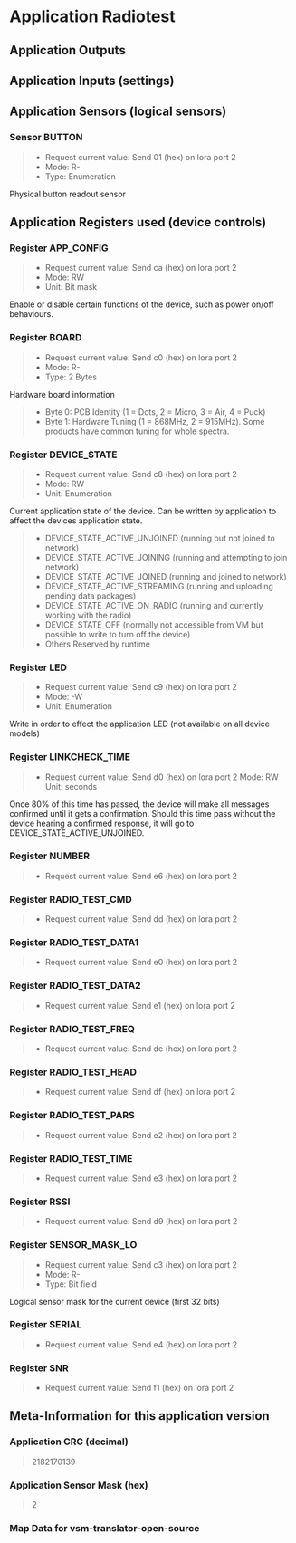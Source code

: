 
# Application Radiotest


## Application Outputs


## Application Inputs (settings)


## Application Sensors (logical sensors)


### Sensor BUTTON

> - Request current value: Send 01 (hex) on lora port 2
> - Mode: R-
> - Type: Enumeration

Physical button readout sensor


## Application Registers used (device controls)


### Register APP_CONFIG

> - Request current value: Send ca (hex) on lora port 2
> - Mode: RW
> - Unit: Bit mask

Enable or disable certain functions of the device, such as power on/off behaviours.


### Register BOARD

> - Request current value: Send c0 (hex) on lora port 2
> - Mode: R-
> - Type: 2 Bytes

Hardware board information

> - Byte 0: PCB Identity (1 = Dots, 2 = Micro, 3 = Air, 4 = Puck)
> - Byte 1: Hardware Tuning (1 = 868MHz, 2 = 915MHz). Some products have common tuning for whole spectra.

### Register DEVICE_STATE

> - Request current value: Send c8 (hex) on lora port 2
> - Mode: RW
> - Unit: Enumeration

Current application state of the device. Can be written by application to affect the devices application state.

> - DEVICE_STATE_ACTIVE_UNJOINED (running but not joined to network)
> - DEVICE_STATE_ACTIVE_JOINING (running and attempting to join network)
> - DEVICE_STATE_ACTIVE_JOINED (running and joined to network)
> - DEVICE_STATE_ACTIVE_STREAMING (running and uploading pending data packages)
> - DEVICE_STATE_ACTIVE_ON_RADIO (running and currently working with the radio)
> - DEVICE_STATE_OFF (normally not accessible from VM but possible to write to turn off the device)
> - Others Reserved by runtime

### Register LED

> - Request current value: Send c9 (hex) on lora port 2
> - Mode: -W
> - Unit: Enumeration

Write in order to effect the application LED (not available on all device models)


### Register LINKCHECK_TIME

> - Request current value: Send d0 (hex) on lora port 2
> Mode: RW
> Unit: seconds

Once 80% of this time has passed, the device will make all messages confirmed until it gets a confirmation.
Should this time pass without the device hearing a confirmed response, it will go to DEVICE_STATE_ACTIVE_UNJOINED.


### Register NUMBER

> - Request current value: Send e6 (hex) on lora port 2

### Register RADIO_TEST_CMD

> - Request current value: Send dd (hex) on lora port 2

### Register RADIO_TEST_DATA1

> - Request current value: Send e0 (hex) on lora port 2

### Register RADIO_TEST_DATA2

> - Request current value: Send e1 (hex) on lora port 2

### Register RADIO_TEST_FREQ

> - Request current value: Send de (hex) on lora port 2

### Register RADIO_TEST_HEAD

> - Request current value: Send df (hex) on lora port 2

### Register RADIO_TEST_PARS

> - Request current value: Send e2 (hex) on lora port 2

### Register RADIO_TEST_TIME

> - Request current value: Send e3 (hex) on lora port 2

### Register RSSI

> - Request current value: Send d9 (hex) on lora port 2

### Register SENSOR_MASK_LO

> - Request current value: Send c3 (hex) on lora port 2
> - Mode: R-
> - Type: Bit field

Logical sensor mask for the current device (first 32 bits)


### Register SERIAL

> - Request current value: Send e4 (hex) on lora port 2

### Register SNR

> - Request current value: Send f1 (hex) on lora port 2

## Meta-Information for this application version



### Application CRC (decimal)

 > 2182170139

### Application Sensor Mask (hex)

 > 2

### Map Data for vsm-translator-open-source


